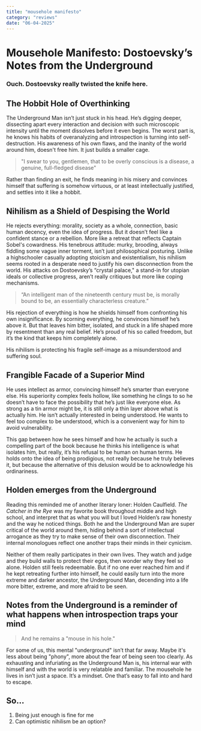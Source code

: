 ```yaml
---
title: "mousehole manifesto"
category: "reviews"
date: "06-04-2025"
---
```

# Mousehole Manifesto: Dostoevsky’s Notes from the Underground

### Ouch. Dostoevsky really twisted the knife here. 

## The Hobbit Hole of Overthinking

The Underground Man isn’t just stuck in his head. He’s digging deeper, dissecting apart every interaction and decision with such microscopic intensity until the moment dissolves before it even begins. The worst part is, he knows his habits of overanalyzing and introspection is turning into self-destruction. His awareness of his own flaws, and the inanity of the world around him, doesn't free him. It just builds a smaller cage.

> "I swear to you, gentlemen, that to be overly conscious is a disease, a genuine, full-fledged disease"

Rather than finding an exit, he finds meaning in his misery and convinces himself that suffering is somehow virtuous, or at least intellectually justified, and settles into it like a hobbit.

## Nihilism as a Shield of Despising the World

He rejects everything: morality, society as a whole, connection, basic human decency, even the idea of progress. But it doesn’t feel like a confident stance or a rebellion. More like a retreat that reflects Captain Sobel's cowardness. His tenebrous attitude: murky, brooding, always fiddling some vague inner torment, isn’t just philosophical posturing. Unlike a highschooler casually adopting stoicism and existentialism, his nihilism seems rooted in a desperate need to justify his own disconnection from the world. His attacks on Dostoevsky’s “crystal palace," a stand-in for utopian ideals or collective progress, aren’t really critiques but more like coping mechanisms. 

> “An intelligent man of the nineteenth century must be, is morally bound to be, an essentially characterless creature.”

His rejection of everything is how he shields himself from confronting his own insignificance. By scorning everything, he convinces himself he’s above it. But that leaves him bitter, isolated, and stuck in a life shaped more by resentment than any real belief. He’s proud of his so called freedom, but it’s the kind that keeps him completely alone. 

His nihilism is protecting his fragile self-image as a misunderstood and suffering soul. 

## Frangible Facade of a Superior Mind

He uses intellect as armor, convincing himself he’s smarter than everyone else. His superiority complex feels hollow, like something he clings to so he doesn’t have to face the possibility that he’s just like everyone else. As strong as a tin armor might be, it is still only a thin layer above what is actually him. He isn’t actually interested in being understood. He wants to feel too complex to be understood, which is a convenient way for him to avoid vulnerability. 

This gap between how he sees himself and how he actually is such a compelling part of the book because he thinks his intelligence is what isolates him, but really, it’s his refusal to be human on human terms. He holds onto the idea of being prodigious, not really because he truly believes it, but because the alternative of this delusion would be to acknowledge his ordinariness.

## Holden emerges from the Underground

Reading this reminded me of another literary loner: Holden Caulfield. *The Catcher in the Rye* was my favorite book throughout middle and high school, and interpret that as what you will but I loved Holden’s raw honesty and the way he noticed things. Both he and the Underground Man are super critical of the world around them, hiding behind a sort of intellectual arrogance as they try to make sense of their own disconnection. Their internal monologues reflect one another traps their minds in their cynicism. 

Neither of them really participates in their own lives. They watch and judge and they build walls to protect their egos, then wonder why they feel so alone. Holden still feels redeemable. But if no one ever reached him and if he kept retreating further into himself, he could easily turn into the more extreme and darker ancestor, the Underground Man, decending into a life more bitter, extreme, and more afraid to be seen.

## Notes from the Underground is a reminder of what happens when introspection traps your mind

> And he remains a "mouse in his hole."

For some of us, this mental "underground" isn’t that far away. Maybe it's less about being "phony", more about the fear of being seen too clearly. As exhausting and infuriating as the Underground Man is, his internal war with himself and with the world is very relatable and familiar. The mousehole he lives in isn’t just a space. It’s a mindset. One that’s easy to fall into and hard to escape.

## So...  
1. Being just enough is fine for me
2. Can optimistic nihilism be an option?